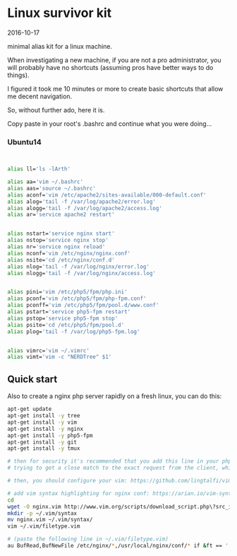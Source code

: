 Linux survivor kit
=======================
2016-10-17


minimal alias kit for a linux machine.



When investigating a new machine, if you are not a pro administrator, you will probably
have no shortcuts (assuming pros have better ways to do things).


I figured it took me 10 minutes or more to create basic shortcuts that allow me decent navigation.


So, without further ado, here it is.

Copy paste in your root's .bashrc and continue what you were doing...


### Ubuntu14

```bash


alias ll='ls -lArth'

alias aa='vim ~/.bashrc'
alias aas='source ~/.bashrc'
alias aconf='vim /etc/apache2/sites-available/000-default.conf'
alias alog='tail -f /var/log/apache2/error.log'
alias alogg='tail -f /var/log/apache2/access.log'
alias ar='service apache2 restart'


alias nstart='service nginx start'
alias nstop='service nginx stop'
alias nr='service nginx reload'
alias nconf='vim /etc/nginx/nginx.conf'
alias nsite='cd /etc/nginx/conf.d'
alias nlog='tail -f /var/log/nginx/error.log'
alias nlogg='tail -f /var/log/nginx/access.log'


alias pini='vim /etc/php5/fpm/php.ini'
alias pconf='vim /etc/php5/fpm/php-fpm.conf'
alias pconff='vim /etc/php5/fpm/pool.d/www.conf'
alias pstart='service php5-fpm restart'
alias pstop='service php5-fpm stop'
alias psite='cd /etc/php5/fpm/pool.d'
alias plog='tail -f /var/log/php5-fpm.log'


alias vimrc='vim ~/.vimrc'
alias vimt='vim -c "NERDTree" $1'

```



Quick start
------------------

Also to create a nginx php server rapidly on a fresh linux, you can do this:

```bash
apt-get update
apt-get install -y tree
apt-get install -y vim
apt-get install -y nginx
apt-get install -y php5-fpm
apt-get install -y git
apt-get install -y tmux

# then for security it's recommended that you add this line in your php.ini:  cgi.fix_pathinfo=1 (it will prevent php from
# trying to get a close match to the exact request from the client, which could lead to security issues )

# then, you should configure your vim: https://github.com/lingtalfi/vim-survivor-kit

# add vim syntax highlighting for nginx conf: https://arian.io/vim-syntax-highlighting-for-nginx/
cd
wget -O nginx.vim http://www.vim.org/scripts/download_script.php\?src_id\=19394
mkdir -p ~/.vim/syntax  
mv nginx.vim ~/.vim/syntax/  
vim ~/.vim/filetype.vim  

# (paste the following line in ~/.vim/filetype.vim)
au BufRead,BufNewFile /etc/nginx/*,/usr/local/nginx/conf/* if &ft == '' | setfiletype nginx | endif   
```





